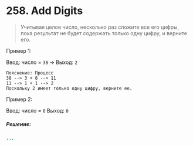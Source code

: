 # 258. Add Digits

>Учитывая целое число, несколько раз сложите все его цифры, пока результат не будет содержать только одну цифру, и верните его.

Пример 1:

Ввод: число = `38` -> Выход: `2`
~~~
Пояснение: Процесс
38 --> 3 + 8 --> 11
11 --> 1 + 1 --> 2
Поскольку 2 имеет только одну цифру, верните ее.
~~~

Пример 2:

Ввод: число = `0` Выход:  `0`

##### Решение:
```java
...